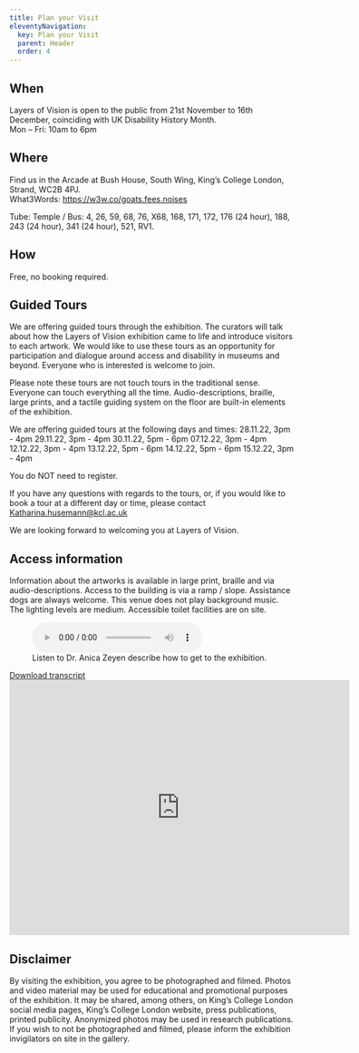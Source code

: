 ```yaml
---
title: Plan your Visit
eleventyNavigation:
  key: Plan your Visit
  parent: Header
  order: 4
---
```


<!-- ## How to get here-->

## When

Layers of Vision is open to the public from 21st November to 16th December, coinciding with UK Disability History Month.<br>
Mon – Fri: 10am to 6pm

## Where

Find us in the Arcade at Bush House, South Wing, King’s College London, Strand, WC2B 4PJ.<br>
What3Words: https://w3w.co/goats.fees.noises

Tube: Temple / Bus: 4, 26, 59, 68, 76, X68, 168, 171, 172,
176 (24 hour), 188, 243 (24 hour), 341 (24 hour), 521, RV1.

## How

Free, no booking required.

## Guided Tours

We are offering guided tours through the exhibition. The curators will talk about how the Layers of Vision exhibition came to life and introduce visitors to each artwork. We would like to use these tours as an opportunity for participation and dialogue around access and disability in museums and beyond. Everyone who is interested is welcome to join.

Please note these tours are not touch tours in the traditional sense. Everyone can touch everything all the time. Audio-descriptions, braille, large prints, and a tactile guiding system on the floor are built-in elements of the exhibition. 

We are offering guided tours at the following days and times:
28.11.22, 3pm - 4pm
29.11.22, 3pm - 4pm
30.11.22, 5pm - 6pm
07.12.22, 3pm - 4pm
12.12.22, 3pm - 4pm
13.12.22, 5pm - 6pm
14.12.22, 5pm - 6pm
15.12.22, 3pm - 4pm

You do NOT need to register. 

If you have any questions with regards to the tours, or, if you would like to book a tour at a different day or time, please contact Katharina.husemann@kcl.ac.uk 

We are looking forward to welcoming you at Layers of Vision.

## Access information

Information about the artworks is available in large print, braille and via audio-descriptions. Access to the building is via a ramp / slope. Assistance dogs are always welcome. This venue does not play background music. The lighting levels are medium. Accessible toilet facilities are on site.

<!-- Audio block -->
<figure>
  <audio controls src="{{ '/assets/audio/how-to-get-there.m4a' | url }}">
    <a href="{{ '/assets/audio/how-to-get-there.m4a' | url }}">Download audio</a>
  </audio>
  <figcaption>Listen to Dr. Anica Zeyen describe how to get to the exhibition.</figcaption>
</figure>

<div class="transcript-btn">
  <a href="{{ '/assets/transcript/how-to-get-here.docx' | url }}" class="button small">Download transcript</a>
</div>

<div style="--aspect-ratio: 4/3;" class="map">
<iframe src="https://www.google.com/maps/embed?pb=!1m18!1m12!1m3!1d9932.105639456962!2d-0.12591335481755506!3d51.512731474174785!2m3!1f0!2f0!3f0!3m2!1i1024!2i768!4f13.1!3m3!1m2!1s0x4876059db36081a5%3A0x13e84de39ffc689a!2sThe%20Arcade%20at%20Bush%20House!5e0!3m2!1sen!2suk!4v1667843091002!5m2!1sen!2suk" width="600" height="450" style="border:0;" loading="lazy" referrerpolicy="no-referrer-when-downgrade"></iframe>
</div>

## Disclaimer

By visiting the exhibition, you agree to be photographed and filmed. Photos and video material may be used for educational and promotional purposes of the exhibition. It may be shared, among others, on King’s College London social media pages, King’s College London website, press publications, printed publicity. Anonymized photos may be used in research publications. If you wish to not be photographed and filmed, please inform the exhibition invigilators on site in the gallery.

